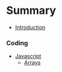 # Summary

* [Introduction](README.md)

### Coding

* [Javascript](javascript/README.md)
  * [Arrays](javascript/arrays.md)

